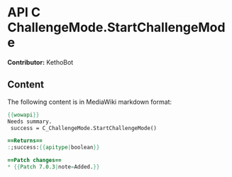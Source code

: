# API C ChallengeMode.StartChallengeMode

**Contributor:** KethoBot

## Content

The following content is in MediaWiki markdown format:

```mediawiki
{{wowapi}}
Needs summary.
 success = C_ChallengeMode.StartChallengeMode()

==Returns==
:;success:{{apitype|boolean}}

==Patch changes==
* {{Patch 7.0.3|note=Added.}}
```